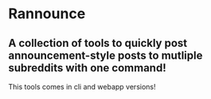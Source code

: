 # Rannounce
## A collection of tools to quickly post announcement-style posts to mutliple subreddits with one command!

This tools comes in cli and webapp versions!